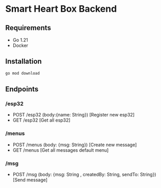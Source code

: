 # Smart Heart Box Backend

## Requirements

- Go 1.21
- Docker

## Installation

```bash
go mod download
```



## Endpoints

### /esp32

- POST /esp32 (body:{name: String}) [Register new esp32]
- GET /esp32 [Get all esp32]

### /menus

- POST /menus (body: {msg: String}) [Create new message]
- GET /menus [Get all messages default menu]

### /msg

- POST /msg (body: {msg: String , createdBy: String, sendTo: String}) [Send message]
